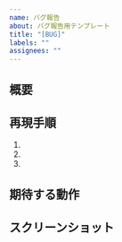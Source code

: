 ```yaml
---
name: バグ報告
about: バグ報告用テンプレート
title: "[BUG]"
labels: ""
assignees: ""
---
```


## 概要

<!-- どんなバグかを簡潔に -->

## 再現手順

1.
2.
3.

## 期待する動作

<!-- 本来どうなるべきか -->

## スクリーンショット

<!-- あれば -->
